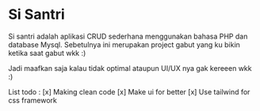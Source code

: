 # Si Santri
Si santri adalah aplikasi CRUD sederhana menggunakan bahasa PHP dan database Mysql. Sebetulnya ini merupakan project gabut yang ku bikin ketika saat gabut wkk :)

Jadi maafkan saja kalau tidak optimal ataupun UI/UX nya gak kereeen wkk :)

List todo :
[x] Making clean code
[x] Make ui for better
[x] Use tailwind for css framework
